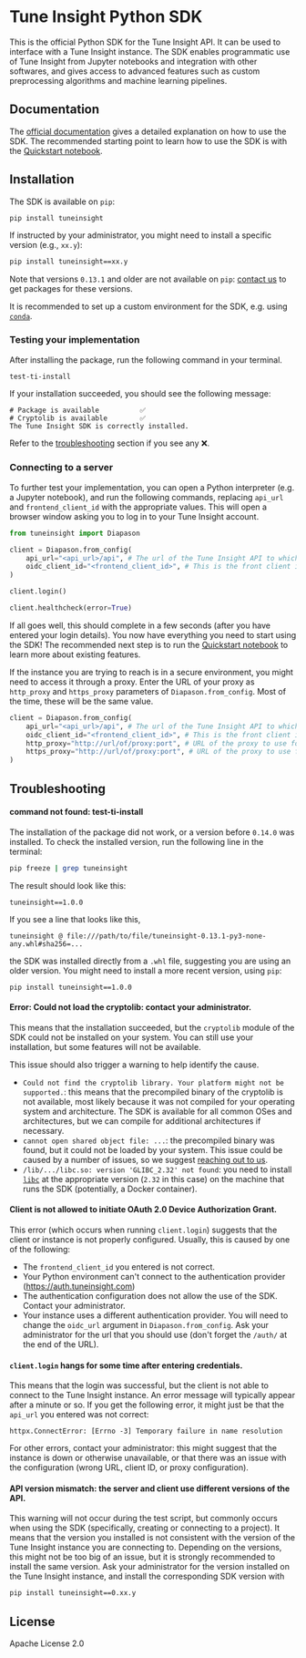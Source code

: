 # Tune Insight Python SDK

This is the official Python SDK for the Tune Insight API. It can be used to interface with a Tune Insight instance. The SDK enables programmatic use of Tune Insight from Jupyter notebooks and integration with other softwares, and gives access to advanced features such as custom preprocessing algorithms and machine learning pipelines.

## Documentation

The [official documentation](https://dev.tuneinsight.com/docs/Usage/python-sdk/) gives a detailed explanation on how to use the SDK. The recommended starting point to learn how to use the SDK is with the [Quickstart notebook](https://github.com/tuneinsight/python-sdk/tree/main/examples/Quickstart.ipynb).

## Installation

The SDK is available on `pip`:

```bash
pip install tuneinsight
```

If instructed by your administrator, you might need to install a specific version (e.g., `xx.y`):

```bash
pip install tuneinsight==xx.y
```

Note that versions `0.13.1` and older are not available on `pip`: [contact us](tech-support@tuneinsight.com) to get packages for these versions.

It is recommended to set up a custom environment for the SDK, e.g. using [`conda`](https://anaconda.org/anaconda/conda).

### Testing your implementation

After installing the package, run the following command in your terminal.

```bash
test-ti-install
```

If your installation succeeded, you should see the following message:

```
# Package is available          ✅
# Cryptolib is available        ✅
The Tune Insight SDK is correctly installed.
```

Refer to the [troubleshooting](#troubleshooting) section if you see any ❌.

### Connecting to a server

To further test your implementation, you can open a Python interpreter (e.g. a Jupyter notebook), and run the following commands, replacing `api_url` and `frontend_client_id` with the appropriate values. This will open a browser window asking you to log in to your Tune Insight account.

```python
from tuneinsight import Diapason

client = Diapason.from_config(
    api_url="<api_url>/api", # The url of the Tune Insight API to which the client will connect.
    oidc_client_id="<frontend_client_id>", # This is the front client id given by Tune Insight in the Portal.
)

client.login()

client.healthcheck(error=True)
```

If all goes well, this should complete in a few seconds (after you have entered your login details). You now have everything you need to start using the SDK! The recommended next step is to run the [Quickstart notebook](https://github.com/tuneinsight/python-sdk/tree/main/examples/Quickstart.ipynb) to learn more about existing features.

If the instance you are trying to reach is in a secure environment, you might need to access it through a proxy. Enter the URL of your proxy as `http_proxy` and `https_proxy` parameters of `Diapason.from_config`. Most of the time, these will be the same value.

```python
client = Diapason.from_config(
    api_url="<api_url>/api", # The url of the Tune Insight API to which the client will connect.
    oidc_client_id="<frontend_client_id>", # This is the front client id given by Tune Insight in the Portal.
    http_proxy="http://url/of/proxy:port", # URL of the proxy to use for HTTP requests (often http://localhost:port).
    https_proxy="http://url/of/proxy:port", # URL of the proxy to use for HTTPS requests (usually the same as http_proxy).
)
```

## Troubleshooting

#### command not found: test-ti-install

The installation of the package did not work, or a version before `0.14.0` was installed. To check the installed version, run the following line in the terminal:

```bash
pip freeze | grep tuneinsight
```

The result should look like this:

```
tuneinsight==1.0.0
```

If you see a line that looks like this,

```
tuneinsight @ file:///path/to/file/tuneinsight-0.13.1-py3-none-any.whl#sha256=...
```

the SDK was installed directly from a `.whl` file, suggesting you are using an older version. You might need to install a more recent version, using `pip`:

`pip install tuneinsight==1.0.0`

#### Error: Could not load the cryptolib: contact your administrator.

This means that the installation succeeded, but the `cryptolib` module of the SDK could not be installed on your system. You can still use your installation, but some features will not be available.

This issue should also trigger a warning to help identify the cause.

- `Could not find the cryptolib library. Your platform might not be supported.`: this means that the precompiled binary of the cryptolib is not available, most likely because it was not compiled for your operating system and architecture. The SDK is available for all common OSes and architectures, but we can compile for additional architectures if necessary.
- `cannot open shared object file: ...`: the precompiled binary was found, but it could not be loaded by your system. This issue could be caused by a number of issues, so we suggest [reaching out to us](contact@tuneinsight.com).
- `/lib/.../libc.so: version 'GLIBC_2.32' not found`: you need to install [`libc`](https://www.gnu.org/software/libc/) at the appropriate version (`2.32` in this case) on the machine that runs the SDK (potentially, a Docker container).

#### Client is not allowed to initiate OAuth 2.0 Device Authorization Grant.

This error (which occurs when running `client.login`) suggests that the client or instance is not properly configured. Usually, this is caused by one of the following:

- The `frontend_client_id` you entered is not correct.
- Your Python environment can't connect to the authentication provider (https://auth.tuneinsight.com)
- The authentication configuration does not allow the use of the SDK. Contact your administrator.
- Your instance uses a different authentication provider. You will need to change the `oidc_url` argument in `Diapason.from_config`. Ask your administrator for the url that you should use (don't forget the `/auth/` at the end of the URL).

#### `client.login` hangs for some time after entering credentials.

This means that the login was successful, but the client is not able to connect to the Tune Insight instance. An error message will typically appear after a minute or so. If you get the following error, it might just be that the `api_url` you entered was not correct:

```
httpx.ConnectError: [Errno -3] Temporary failure in name resolution
```

For other errors, contact your administrator: this might suggest that the instance is down or otherwise unavailable, or that there was an issue with the configuration (wrong URL, client ID, or proxy configuration).

#### API version mismatch: the server and client use different versions of the API.

This warning will not occur during the test script, but commonly occurs when using the SDK (specifically, creating or connecting to a project). It means that the version you installed is not consistent with the version of the Tune Insight instance you are connecting to.
Depending on the versions, this might not be too big of an issue, but it is strongly recommended to install the same version.
Ask your administrator for the version installed on the Tune Insight instance, and install the corresponding SDK version with

```bash
pip install tuneinsight==0.xx.y
```

## License

Apache License 2.0

